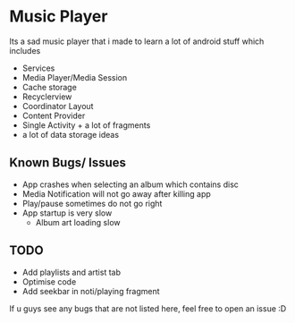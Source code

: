 # Music Player

Its a sad music player that i made to learn a lot of android stuff which includes
* Services
* Media Player/Media Session
* Cache storage
* Recyclerview
* Coordinator Layout
* Content Provider
* Single Activity + a lot of fragments
* a lot of data storage ideas

## Known Bugs/ Issues
* App crashes when selecting an album which contains disc
* Media Notification will not go away after killing app
* Play/pause sometimes do not go right
* App startup is very slow
    * Album art loading slow

## TODO
* Add playlists and artist tab
* Optimise code
* Add seekbar in noti/playing fragment

If u guys see any bugs that are not listed here, feel free to open an issue :D
